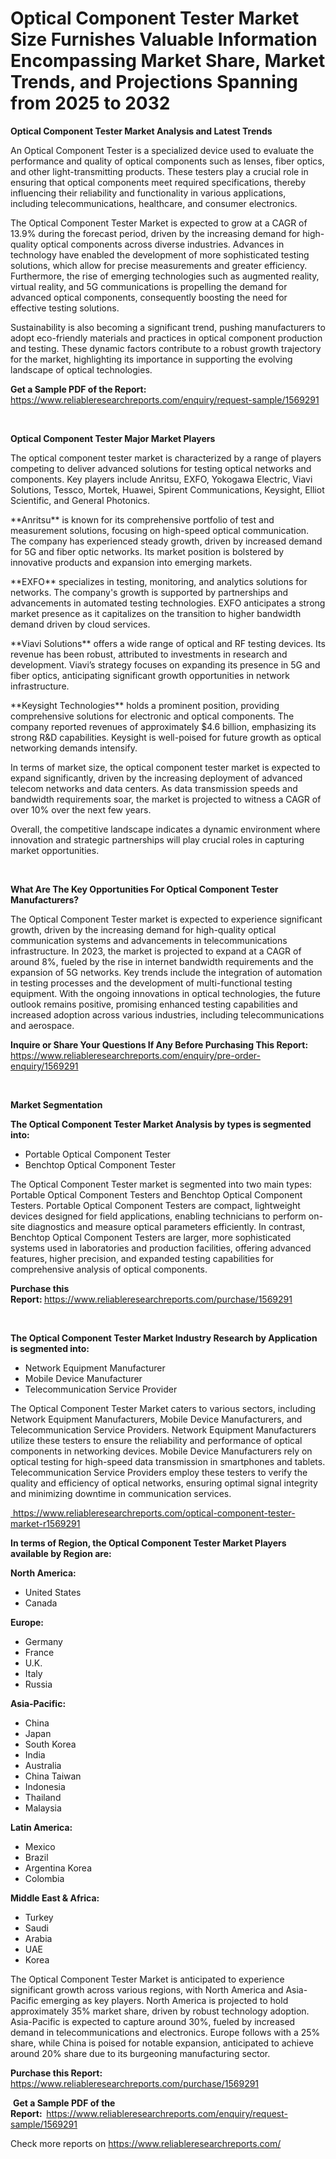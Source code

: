 <p><h1>Optical Component Tester Market Size Furnishes Valuable Information Encompassing Market Share, Market Trends, and Projections Spanning from 2025 to 2032</h1></p><p><strong>Optical Component Tester Market Analysis and Latest Trends</strong></p>
<p><p>An Optical Component Tester is a specialized device used to evaluate the performance and quality of optical components such as lenses, fiber optics, and other light-transmitting products. These testers play a crucial role in ensuring that optical components meet required specifications, thereby influencing their reliability and functionality in various applications, including telecommunications, healthcare, and consumer electronics.</p><p>The Optical Component Tester Market is expected to grow at a CAGR of 13.9% during the forecast period, driven by the increasing demand for high-quality optical components across diverse industries. Advances in technology have enabled the development of more sophisticated testing solutions, which allow for precise measurements and greater efficiency. Furthermore, the rise of emerging technologies such as augmented reality, virtual reality, and 5G communications is propelling the demand for advanced optical components, consequently boosting the need for effective testing solutions. </p><p>Sustainability is also becoming a significant trend, pushing manufacturers to adopt eco-friendly materials and practices in optical component production and testing. These dynamic factors contribute to a robust growth trajectory for the market, highlighting its importance in supporting the evolving landscape of optical technologies.</p></p>
<p><strong>Get a Sample PDF of the Report:&nbsp;</strong> <a href="https://www.reliableresearchreports.com/enquiry/request-sample/1569291?utm_campaign=2655&utm_medium=2&utm_source=Github&utm_content=ia&utm_term=09042025&utm_id=optical-component-tester">https://www.reliableresearchreports.com/enquiry/request-sample/1569291</a></p>
<p>&nbsp;</p>
<p><strong>Optical Component Tester Major Market Players</strong></p>
<p><p>The optical component tester market is characterized by a range of players competing to deliver advanced solutions for testing optical networks and components. Key players include Anritsu, EXFO, Yokogawa Electric, Viavi Solutions, Tessco, Mortek, Huawei, Spirent Communications, Keysight, Elliot Scientific, and General Photonics.</p><p>**Anritsu** is known for its comprehensive portfolio of test and measurement solutions, focusing on high-speed optical communication. The company has experienced steady growth, driven by increased demand for 5G and fiber optic networks. Its market position is bolstered by innovative products and expansion into emerging markets.</p><p>**EXFO** specializes in testing, monitoring, and analytics solutions for networks. The company's growth is supported by partnerships and advancements in automated testing technologies. EXFO anticipates a strong market presence as it capitalizes on the transition to higher bandwidth demand driven by cloud services.</p><p>**Viavi Solutions** offers a wide range of optical and RF testing devices. Its revenue has been robust, attributed to investments in research and development. Viavi’s strategy focuses on expanding its presence in 5G and fiber optics, anticipating significant growth opportunities in network infrastructure.</p><p>**Keysight Technologies** holds a prominent position, providing comprehensive solutions for electronic and optical components. The company reported revenues of approximately $4.6 billion, emphasizing its strong R&D capabilities. Keysight is well-poised for future growth as optical networking demands intensify.</p><p>In terms of market size, the optical component tester market is expected to expand significantly, driven by the increasing deployment of advanced telecom networks and data centers. As data transmission speeds and bandwidth requirements soar, the market is projected to witness a CAGR of over 10% over the next few years. </p><p>Overall, the competitive landscape indicates a dynamic environment where innovation and strategic partnerships will play crucial roles in capturing market opportunities.</p></p>
<p>&nbsp;</p>
<p><strong>What Are The Key Opportunities For Optical Component Tester Manufacturers?</strong></p>
<p><p>The Optical Component Tester market is expected to experience significant growth, driven by the increasing demand for high-quality optical communication systems and advancements in telecommunications infrastructure. In 2023, the market is projected to expand at a CAGR of around 8%, fueled by the rise in internet bandwidth requirements and the expansion of 5G networks. Key trends include the integration of automation in testing processes and the development of multi-functional testing equipment. With the ongoing innovations in optical technologies, the future outlook remains positive, promising enhanced testing capabilities and increased adoption across various industries, including telecommunications and aerospace.</p></p>
<p><strong>Inquire or Share Your Questions If Any Before Purchasing This Report:</strong> <a href="https://www.reliableresearchreports.com/enquiry/pre-order-enquiry/1569291?utm_campaign=2655&utm_medium=2&utm_source=Github&utm_content=ia&utm_term=09042025&utm_id=optical-component-tester">https://www.reliableresearchreports.com/enquiry/pre-order-enquiry/1569291</a></p>
<p>&nbsp;</p>
<p><strong>Market Segmentation</strong></p>
<p><strong>The Optical Component Tester Market Analysis by types is segmented into:</strong></p>
<p><ul><li>Portable Optical Component Tester</li><li>Benchtop Optical Component Tester</li></ul></p>
<p><p>The Optical Component Tester market is segmented into two main types: Portable Optical Component Testers and Benchtop Optical Component Testers. Portable Optical Component Testers are compact, lightweight devices designed for field applications, enabling technicians to perform on-site diagnostics and measure optical parameters efficiently. In contrast, Benchtop Optical Component Testers are larger, more sophisticated systems used in laboratories and production facilities, offering advanced features, higher precision, and expanded testing capabilities for comprehensive analysis of optical components.</p></p>
<p><strong>Purchase this Report:&nbsp;</strong><a href="https://www.reliableresearchreports.com/purchase/1569291?utm_campaign=2655&utm_medium=2&utm_source=Github&utm_content=ia&utm_term=09042025&utm_id=optical-component-tester">https://www.reliableresearchreports.com/purchase/1569291</a></p>
<p>&nbsp;</p>
<p><strong>The Optical Component Tester Market Industry Research by Application is segmented into:</strong></p>
<p><ul><li>Network Equipment Manufacturer</li><li>Mobile Device Manufacturer</li><li>Telecommunication Service Provider</li></ul></p>
<p><p>The Optical Component Tester Market caters to various sectors, including Network Equipment Manufacturers, Mobile Device Manufacturers, and Telecommunication Service Providers. Network Equipment Manufacturers utilize these testers to ensure the reliability and performance of optical components in networking devices. Mobile Device Manufacturers rely on optical testing for high-speed data transmission in smartphones and tablets. Telecommunication Service Providers employ these testers to verify the quality and efficiency of optical networks, ensuring optimal signal integrity and minimizing downtime in communication services.</p></p>
<p><a href="https://www.reliableresearchreports.com/optical-component-tester-market-r1569291?utm_campaign=2655&utm_medium=2&utm_source=Github&utm_content=ia&utm_term=09042025&utm_id=optical-component-tester">&nbsp;https://www.reliableresearchreports.com/optical-component-tester-market-r1569291</a></p>
<p><strong>In terms of Region, the Optical Component Tester Market Players available by Region are:</strong></p>
<p>
    <p> <strong> North America: </strong>
        <ul>
            <li>United States</li>
            <li>Canada</li>
        </ul>
        </p> 
    <p> <strong> Europe: </strong>
        <ul>
            <li>Germany</li>
            <li>France</li>
            <li>U.K.</li>
            <li>Italy</li>
            <li>Russia</li>
        </ul>
        </p> 
    <p> <strong> Asia-Pacific: </strong>
        <ul>
            <li>China</li>
            <li>Japan</li>
            <li>South Korea</li>
            <li>India</li>
            <li>Australia</li>
            <li>China Taiwan</li>
            <li>Indonesia</li>
            <li>Thailand</li>
            <li>Malaysia</li>
        </ul>
        </p> 
    <p> <strong> Latin America: </strong>
        <ul>
            <li>Mexico</li>
            <li>Brazil</li>
            <li>Argentina Korea</li>
            <li>Colombia</li>
        </ul>
        </p> 
    <p> <strong> Middle East & Africa: </strong>
        <ul>
            <li>Turkey</li>
            <li>Saudi</li>
            <li>Arabia</li>
            <li>UAE</li>
            <li>Korea</li>
        </ul>
    </p>
    </p>
<p><p>The Optical Component Tester Market is anticipated to experience significant growth across various regions, with North America and Asia-Pacific emerging as key players. North America is projected to hold approximately 35% market share, driven by robust technology adoption. Asia-Pacific is expected to capture around 30%, fueled by increased demand in telecommunications and electronics. Europe follows with a 25% share, while China is poised for notable expansion, anticipated to achieve around 20% share due to its burgeoning manufacturing sector.</p></p>
<p><strong>Purchase this Report: </strong><a href="https://www.reliableresearchreports.com/purchase/1569291?utm_campaign=2655&utm_medium=2&utm_source=Github&utm_content=ia&utm_term=09042025&utm_id=optical-component-tester">https://www.reliableresearchreports.com/purchase/1569291</a></p>
<p>&nbsp;<strong>Get a Sample PDF of the Report:&nbsp;&nbsp;</strong><a href="https://www.reliableresearchreports.com/enquiry/request-sample/1569291?utm_campaign=2655&utm_medium=2&utm_source=Github&utm_content=ia&utm_term=09042025&utm_id=optical-component-tester">https://www.reliableresearchreports.com/enquiry/request-sample/1569291</a></p>
<p><strong></strong></p>
<p>Check more reports on <a href="https://www.reliableresearchreports.com/?utm_campaign=2655&utm_medium=2&utm_source=Github&utm_content=ia&utm_term=09042025&utm_id=optical-component-tester">https://www.reliableresearchreports.com/</a></p>